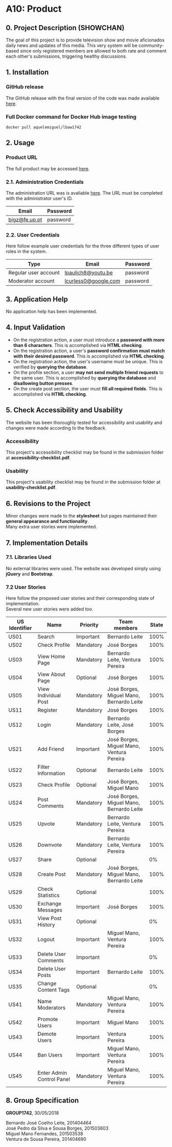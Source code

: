 # A10: Product
 
## 0. Project Description (SHOWCHAN) 

The goal of this project is to provide television show and movie aficionados daily news and updates of this media. This very system will be community-based since only registered members are allowed to both rate and comment each other's submissions, triggering healthy discussions. 
 
## 1. Installation
### GitHub release
The GitHub release with the final version of the code was made available [here](https://github.com/zepedrob16/lbaw1742/releases/tag/A10).

### Full Docker command for Docker Hub image testing
`docker pull aquelemiguel/lbaw1742`
 
## 2. Usage

### Product URL
The full product may be accessed [here](http://lbaw1742.lbaw-prod.fe.up.pt).
 
### 2.1. Administration Credentials
The administration URL was is avaliable [here](http://lbaw1742.lbaw-prod.fe.up.pt/admin/[ADMIN_ID]). The URL must be completed with the administrator user's ID.
 
| Email | Password |
| -------- | -------- |
| bigz@fe.up.pt    | password |
 
### 2.2. User Credentials
Here follow example user credentials for the three different types of user roles in the system.
 
| Type          | Email  | Password |
| ------------- | --------- | -------- |
| Regular user account | lpaulich8@youtu.be    | password |
| Moderator account   | lcurless0@google.com   | password |
 
## 3. Application Help
No application help has been implemented.
 
## 4. Input Validation
* On the registration action, a user must introduce a **password with more than 6 characters**. This is accomplished via **HTML checking**.
* On the registration action, a user's **password confirmation must match with their desired password**. This is accomplished via **HTML checking**.
* On the registration action, the user's username must be unique. This is verified by **querying the database**.
* On the profile section, a user **may not send multiple friend requests** to the same user. This is accomplished by **querying the database** and **disallowing button presses**.
* On the create post section, the user must **fill all required fields**. This is accomplished via **HTML checking**.
 
## 5. Check Accessibility and Usability
The website has been thoroughly tested for accessibility and usability and changes were made according to the feedback.

### Accessibility
This project's accessibility checklist may be found in the submission folder at **accessibility-checklist.pdf**.

### Usability
This project's usability checklist may be found in the submission folder at **usability-checklist.pdf**.

## 6. Revisions to the Project
Minor changes were made to the **stylesheet** but pages maintained their **general appearance and functionality**.  
Many extra user stories were implemented.

## 7. Implementation Details
 
### 7.1. Libraries Used
No external libraries were used. The website was developed simply using **jQuery** and **Bootstrap**.
 
### 7.2 User Stories
 
Here follow the proposed user stories and their corresponding state of implementation.  
Several new user stories were added too.
 
| US Identifier | Name    | Priority                       | Team members               | State  |
| ------------- | ------- | ------------------------------ | -------------------------- | ------ |
| US01          | Search | Important | Bernardo Leite  |  100%  |
| US02          | Check Profile | Mandatory | José Borges |  100%  |
| US03          | View Home Page | Mandatory | Bernardo Leite, Ventura Pereira |  100%  |
| US04          | View About Page | Optional | José Borges |  100%  |
| US05          | View Individual Post | Mandatory | José Borges, Miguel Mano, Bernardo Leite |  100%  |
| US11          | Register | Mandatory | José Borges | 100% |
| US12          | Login | Mandatory | Bernardo Leite, José Borges | 100% |
| US21          | Add Friend | Important | José Borges, Miguel Mano, Ventura Pereira | 100% |
| US22          | Filter Information | Optional | Bernardo Leite | 100% |
| US23          | Check Profile | Optional | José Borges, Miguel Mano | 100% |
| US24          | Post Comments | Mandatory | José Borges, Miguel Mano, Bernardo Leite | 100% |
| US25          | Upvote | Mandatory | Bernardo Leite, Ventura Pereira | 100% |
| US26          | Downvote | Mandatory | Bernardo Leite, Ventura Pereira | 100% |
| US27          | Share | Optional |  | 0% |
| US28          | Create Post | Mandatory | José Borges, Miguel Mano, Bernardo Leite | 100% |
| US29          | Check Statistics | Optional |  | 100% |
| US30          | Exchange Messages | Important | José Borges | 100% |
| US31          | View Post History | Optional | | 0% |
| US32          | Logout | Important | Miguel Mano, Ventura Pereira | 100% |
| US33          | Delete User Comments | Important | | 0% |
| US34          | Delete User Posts | Important | Bernardo Leite | 100% |
| US35          | Change Content Tags | Optional | | 0% |
| US41          | Name Moderators | Mandatory | Miguel Mano, Ventura Pereira | 100% |
| US42          | Promote Users | Important | Miguel Mano | 100% |
| US43          | Demote Users | Important | Ventura Pereira | 100% |
| US44          | Ban Users | Important | Miguel Mano, Ventura Pereira | 100%
| US45          | Enter Admin Control Panel | Mandatory | Miguel Mano, Ventura Pereira | 100%
 
## 8. Group Specification
 
**GROUP1742**, 30/05/2018  

Bernardo José Coelho Leite, 201404464  
José Pedro da Silva e Sousa Borges, 201503603  
Miguel Mano Fernandes, 201503538  
Ventura de Sousa Pereira, 201404690
